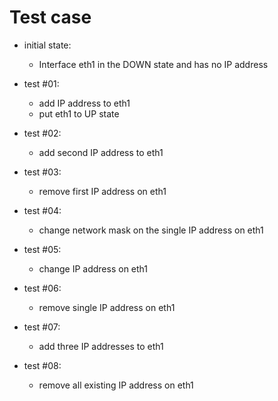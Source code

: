 # Test case

* initial state:
  * Interface eth1 in the DOWN state and has no IP address

* test #01:
  * add IP address to eth1
  * put eth1 to UP state

* test #02:
  * add second IP address to eth1

* test #03:
  * remove first IP address on eth1

* test #04:
  * change network mask on the single IP address on eth1

* test #05:
  * change IP address on eth1

* test #06:
  * remove single IP address on eth1

* test #07:
  * add three IP addresses to eth1

* test #08:
  * remove all existing IP address on eth1
